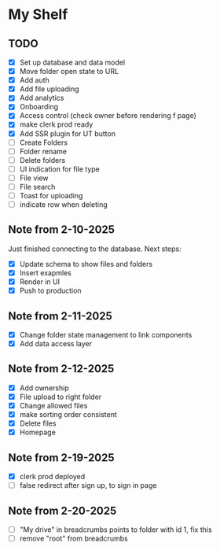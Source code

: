 # My Shelf

## TODO

- [x] Set up database and data model
- [x] Move folder open state to URL
- [x] Add auth
- [x] Add file uploading
- [x] Add analytics
- [x] Onboarding
- [x] Access control (check owner before rendering f page)
- [x] make clerk prod ready
- [x] Add SSR plugin for UT button
- [ ] Create Folders
- [ ] Folder rename
- [ ] Delete folders
- [ ] UI indication for file type
- [ ] File view
- [ ] File search
- [ ] Toast for uploading
- [ ] indicate row when deleting 

## Note from 2-10-2025

Just finished connecting to the database. Next steps:

- [x] Update schema to show files and folders
- [x] Insert exapmles
- [x] Render in UI
- [x] Push to production

## Note from 2-11-2025

- [x] Change folder state management to link components
- [x] Add data access layer

## Note from 2-12-2025

- [x] Add ownership
- [x] File upload to right folder
- [x] Change allowed files
- [x] make sorting order consistent
- [x] Delete files
- [x] Homepage

## Note from 2-19-2025

- [x] clerk prod deployed
- [ ] false redirect after sign up, to sign in page

## Note from 2-20-2025

- [ ] "My drive" in breadcrumbs points to folder with id 1, fix this
- [ ] remove "root" from breadcrumbs